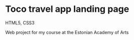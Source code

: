 # **Toco travel app landing page**

HTML5, CSS3

Web project for my course at the Estonian Academy of Arts